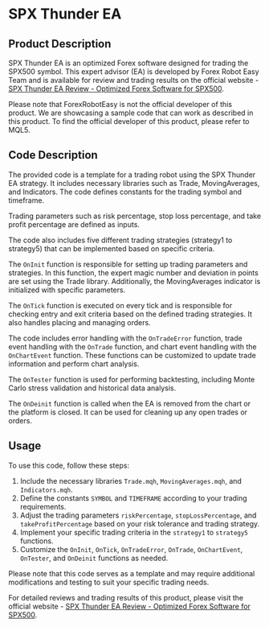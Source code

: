 # SPX Thunder EA

## Product Description

SPX Thunder EA is an optimized Forex software designed for trading the SPX500 symbol. This expert advisor (EA) is developed by Forex Robot Easy Team and is available for review and trading results on the official website - [SPX Thunder EA Review - Optimized Forex Software for SPX500](https://forexroboteasy.com/forex-robot-review/spx-thunder-ea-review-optimized-forex-software-for-spx500/).

Please note that ForexRobotEasy is not the official developer of this product. We are showcasing a sample code that can work as described in this product. To find the official developer of this product, please refer to MQL5.

## Code Description

The provided code is a template for a trading robot using the SPX Thunder EA strategy. It includes necessary libraries such as Trade, MovingAverages, and Indicators. The code defines constants for the trading symbol and timeframe.

Trading parameters such as risk percentage, stop loss percentage, and take profit percentage are defined as inputs.

The code also includes five different trading strategies (strategy1 to strategy5) that can be implemented based on specific criteria.

The `OnInit` function is responsible for setting up trading parameters and strategies. In this function, the expert magic number and deviation in points are set using the Trade library. Additionally, the MovingAverages indicator is initialized with specific parameters.

The `OnTick` function is executed on every tick and is responsible for checking entry and exit criteria based on the defined trading strategies. It also handles placing and managing orders.

The code includes error handling with the `OnTradeError` function, trade event handling with the `OnTrade` function, and chart event handling with the `OnChartEvent` function. These functions can be customized to update trade information and perform chart analysis.

The `OnTester` function is used for performing backtesting, including Monte Carlo stress validation and historical data analysis.

The `OnDeinit` function is called when the EA is removed from the chart or the platform is closed. It can be used for cleaning up any open trades or orders.

## Usage

To use this code, follow these steps:

1. Include the necessary libraries `Trade.mqh`, `MovingAverages.mqh`, and `Indicators.mqh`.
2. Define the constants `SYMBOL` and `TIMEFRAME` according to your trading requirements.
3. Adjust the trading parameters `riskPercentage`, `stopLossPercentage`, and `takeProfitPercentage` based on your risk tolerance and trading strategy.
4. Implement your specific trading criteria in the `strategy1` to `strategy5` functions.
5. Customize the `OnInit`, `OnTick`, `OnTradeError`, `OnTrade`, `OnChartEvent`, `OnTester`, and `OnDeinit` functions as needed.

Please note that this code serves as a template and may require additional modifications and testing to suit your specific trading needs.

For detailed reviews and trading results of this product, please visit the official website - [SPX Thunder EA Review - Optimized Forex Software for SPX500](https://forexroboteasy.com/forex-robot-review/spx-thunder-ea-review-optimized-forex-software-for-spx500/).
